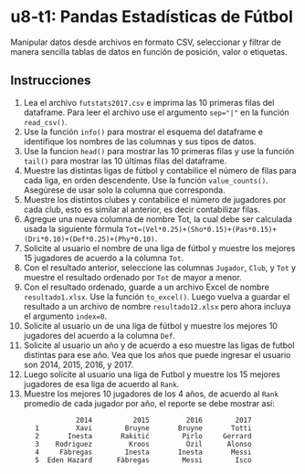 # u8-t1: Pandas Estadísticas de Fútbol  

  Manipular datos desde archivos en formato CSV, seleccionar y filtrar de manera sencilla tablas de datos en función de posición, valor o etiquetas.

  ## Instrucciones
  1. Lea el archivo `futstats2017.csv` e imprima las 10 primeras filas del dataframe. Para leer el archivo use el argumento `sep="|"` en la función `read_csv()`. 
  2. Use la función `info()` para mostrar el esquema del dataframe e identifique los nombres de las columnas y sus tipos de datos.
  3. Use la funcion `head()` para mostrar las 10 primeras filas y use la función `tail()` para mostrar las 10 últimas filas del dataframe.
  4. Muestre las distintas ligas de fútbol y contabilice el número de filas para cada liga, en orden descendente. Use la función `value_counts()`. Asegúrese de usar solo la columna que corresponda.
  5. Muestre los distintos clubes y contabilice el número de jugadores por cada club, esto es similar al anterior, es decir contabilizar filas.
  6. Agregue una nueva columna de nombre Tot, la cual debe ser calculada usada la siguiente fórmula `Tot=(Vel*0.25)+(Sho*0.15)+(Pas*0.15)+(Dri*0.10)+(Def*0.25)+(Phy*0.10)`.
  7. Solicite al usuario el nombre de una liga de fútbol y muestre los mejores 15 jugadores de acuerdo a la columna `Tot`.
  8. Con el resultado anterior, seleccione las columnas `Jugador`, `Club`, y `Tot` y muestre el resultado ordenado por `Tot` de mayor a menor.
  9. Con el resultado ordenado, guarde a un archivo Excel de nombre `resultado1.xlsx`. Use la función `to_excel()`. Luego vuelva a guardar el resultado a un archivo de nombre `resultado12.xlsx` pero ahora incluya el argumento `index=0`.
  10. Solicite al usuario un de una liga de fútbol y muestre los mejores 10 jugadores del acuerdo a la columna `Def`.
  11. Solicite al usuario un año y de acuerdo a eso muestre las ligas de futbol distintas para ese año. Vea que los años que puede ingresar el usuario son 2014, 2015, 2016, y 2017. 
  12. Luego solicite al usuario una liga de Futbol y muestre los 15 mejores jugadores de esa liga de acuerdo al `Rank`.
  13. Muestre los mejores 10 jugadores de los 4 años, de acuerdo al `Rank` promedio de cada jugador por año, el reporte se debe mostrar así:

```
                2014          2015         2016        2017
      1         Xavi        Bruyne       Bruyne       Totti
      2       Inesta       Rakitić        Pirlo     Gerrard
      3    Rodriguez         Kroos         Özil      Alonso
      4     Fàbregas        Inesta       Inesta       Messi
      5  Eden Hazard      Fàbregas        Messi        Isco
```